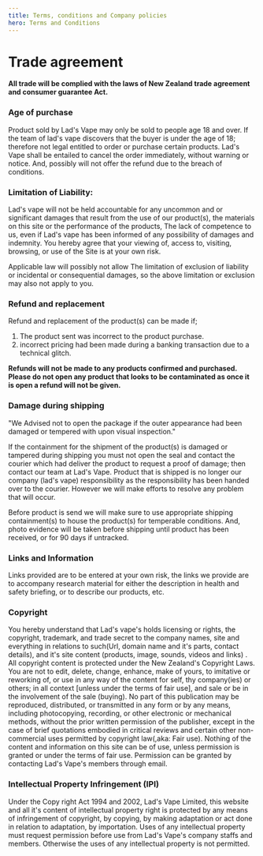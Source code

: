 ```yaml
---
title: Terms, conditions and Company policies
hero: Terms and Conditions
---
```


# Trade agreement
__All trade will be complied with the laws of New Zealand trade agreement and consumer guarantee  Act.__

### Age of purchase
Product sold by Lad's Vape may only be sold to people age 18 and over. If the team of lad's vape discovers that the buyer is under the age of 18; therefore not legal entitled to order or purchase certain products. Lad's Vape shall be entailed to cancel the order immediately, without warning or notice. And, possibly will not offer the refund due to the breach of conditions.

### Limitation of Liability: 
Lad's vape will not be held accountable for any uncommon and or significant damages that result from the use of our product(s), the materials on this site or the performance of the products, The lack of competence to us, even if Lad's vape has been informed of any possibility of damages and indemnity. You hereby agree that your viewing of, access to, visiting, browsing, or use of the Site is at your own risk.

 Applicable law will possibly not allow The limitation of exclusion of liability or incidental or consequential damages, so the above limitation or exclusion may also not apply to you.

### Refund and replacement
Refund and replacement of the product(s) can be made if;

1. The product sent was incorrect to the product purchase.
2. incorrect pricing had been made during a banking transaction due to a technical glitch.

__Refunds will not be made to any products confirmed and purchased. Please do not open any product that looks to be contaminated as once it is open a refund will not be given.__

### Damage during shipping
"We Advised not to open the package if the outer appearance had been damaged or tempered with upon visual inspection." 

If the containment for the shipment of the product(s) is damaged or tampered during shipping you must not open the seal and contact the courier which had deliver the product to request a proof of damage; then contact our team at Lad's Vape. 
Product that is shipped is no longer our company (lad's vape) responsibility as the responsibility has been handed over to the courier. However we will make efforts to resolve any problem that will occur.

Before product is send we will make sure to use appropriate shipping containment(s) to house the product(s) for temperable conditions. And, photo evidence will be taken before shipping until product has been received, or for 90 days if untracked.

### Links and Information
Links provided are to be entered at your own risk, the links we provide are to accompany research material for either the description in health and safety briefing, or to describe our products, etc.

### Copyright
You hereby understand that Lad's vape's holds licensing or rights, the copyright, trademark, and trade secret to the company names, site and everything in relations to such(Url, domain name and it's parts, contact details), and it's site content (products, image, sounds, videos and links) . All copyright content is protected under the New Zealand's Copyright Laws. You are not to edit, delete, change, enhance, make of yours, to imitative or reworking of, or use in any way of the content for self, thy company(ies) or others; in all context [unless under the terms of fair use], and sale or be in the involvement of the sale (buying). No part of this publication may be reproduced, distributed, or transmitted in any form or by any means, including photocopying, recording, or other electronic or mechanical methods, without the prior written permission of the publisher, except in the case of brief quotations embodied in critical reviews and certain other non-commercial uses permitted by copyright law(,aka: Fair use). Nothing of the content and information on this site can be of use, unless permission is granted or under the terms of fair use. Permission can be granted by contacting Lad's Vape's members through email.


### Intellectual Property Infringement (IPI)
Under the Copy right Act 1994 and 2002, Lad's Vape Limited, this website and all it's content of intellectual property right is protected by any means of infringement of copyright, by copying, by making adaptation or act done in relation to adaptation, by importation.
Uses of any intellectual property must request permission before use from Lad's Vape's company staffs and members. Otherwise the uses of any intellectual property is not permitted.